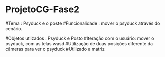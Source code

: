 # ProjetoCG-Fase2
#Tema : Psyduck e o poste
#Funcionalidade : mover o psyduck através do cenário.

#Objetos utlizados : Psyduck e Posto
#Iteração com o usuário: mover o psyduck, com as telas wasd
#Utilização de duas posições diferente da câmeras para ver o psyduck
#Utilizado a matriz 
